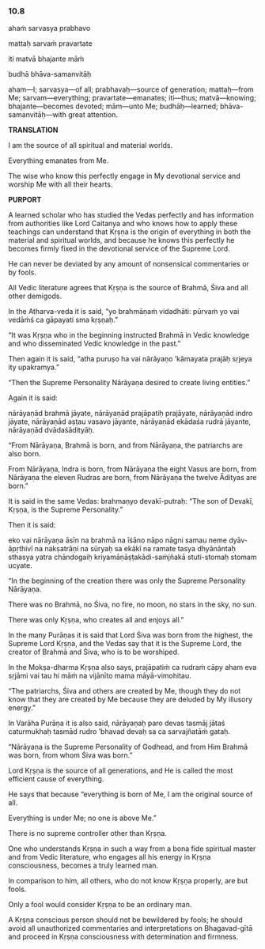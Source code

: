<!--
.. title: Bg:service:356/595
.. slug: bg-356-service
.. date: 2019-08-15 03:55:27 UTC-04:00
.. tags: service
.. category: bhagavad-gita 
.. link: 
.. description: service
.. type: text
-->
### 10.8

ahaṁ sarvasya prabhavo

mattaḥ sarvaṁ pravartate

iti matvā bhajante māṁ

budhā bhāva-samanvitāḥ

<!-- TEASER_END -->

aham—I; sarvasya—of all; prabhavaḥ—source of generation; mattaḥ—from Me; sarvam—everything; pravartate—emanates; iti—thus; matvā—knowing; bhajante—becomes devoted; mām—unto Me; budhāḥ—learned; bhāva-samanvitāḥ—with great attention.

**TRANSLATION**

I am the source of all spiritual and material worlds.

Everything emanates from Me.

The wise who know this perfectly engage in My devotional service and worship Me with all their hearts.

**PURPORT**

A learned scholar who has studied the Vedas perfectly and has information from authorities like Lord Caitanya and who knows how to apply these teachings can understand that Kṛṣṇa is the origin of everything in both the material and spiritual worlds, and because he knows this perfectly he becomes firmly fixed in the devotional service of the Supreme Lord.

He can never be deviated by any amount of nonsensical commentaries or by fools.

All Vedic literature agrees that Kṛṣṇa is the source of Brahmā, Śiva and all other demigods.

In the Atharva-veda it is said, “yo brahmāṇaṁ vidadhāti: pūrvaṁ yo vai vedāṁś ca gāpayati sma kṛṣṇaḥ.”

“It was Kṛṣṇa who in the beginning instructed Brahmā in Vedic knowledge and who disseminated Vedic knowledge in the past.”

Then again it is said, “atha puruṣo ha vai nārāyaṇo ’kāmayata prajāḥ sṛjeya ity upakramya.”

“Then the Supreme Personality Nārāyaṇa desired to create living entities.”

Again it is said:

nārāyaṇād brahmā jāyate, nārāyaṇād prajāpatiḥ prajāyate, nārāyaṇād indro jāyate, nārāyaṇād aṣṭau vasavo jāyante, nārāyaṇād ekādaśa rudrā jāyante, nārāyaṇād dvādaśādityāḥ.

“From Nārāyaṇa, Brahmā is born, and from Nārāyaṇa, the patriarchs are also born.

From Nārāyaṇa, Indra is born, from Nārāyaṇa the eight Vasus are born, from Nārāyaṇa the eleven Rudras are born, from Nārāyaṇa the twelve Ādityas are born.”

It is said in the same Vedas: brahmaṇyo devakī-putraḥ: “The son of Devakī, Kṛṣṇa, is the Supreme Personality.”

Then it is said:

eko vai nārāyaṇa āsīn na brahmā na īśāno nāpo nāgni samau neme dyāv-āpṛthivī na nakṣatrāṇi na sūryaḥ sa ekākī na ramate tasya dhyānāntaḥ sthasya yatra chāndogaiḥ kriyamāṇāṣṭakādi-saṁjñakā stuti-stomaḥ stomam ucyate.

“In the beginning of the creation there was only the Supreme Personality Nārāyaṇa.

There was no Brahmā, no Śiva, no fire, no moon, no stars in the sky, no sun.

There was only Kṛṣṇa, who creates all and enjoys all.”

In the many Purāṇas it is said that Lord Śiva was born from the highest, the Supreme Lord Kṛṣṇa, and the Vedas say that it is the Supreme Lord, the creator of Brahmā and Śiva, who is to be worshiped.

In the Mokṣa-dharma Kṛṣṇa also says, prajāpatiṁ ca rudraṁ cāpy aham eva sṛjāmi vai tau hi māṁ na vijānīto mama māyā-vimohitau.

“The patriarchs, Śiva and others are created by Me, though they do not know that they are created by Me because they are deluded by My illusory energy.”

In Varāha Purāṇa it is also said, nārāyaṇaḥ paro devas tasmāj jātaś caturmukhaḥ tasmād rudro ’bhavad devaḥ sa ca sarvajñatāṁ gataḥ.

“Nārāyaṇa is the Supreme Personality of Godhead, and from Him Brahmā was born, from whom Śiva was born.”

Lord Kṛṣṇa is the source of all generations, and He is called the most efficient cause of everything.

He says that because “everything is born of Me, I am the original source of all.

Everything is under Me; no one is above Me.”

There is no supreme controller other than Kṛṣṇa.

One who understands Kṛṣṇa in such a way from a bona fide spiritual master and from Vedic literature, who engages all his energy in Kṛṣṇa consciousness, becomes a truly learned man.

In comparison to him, all others, who do not know Kṛṣṇa properly, are but fools.

Only a fool would consider Kṛṣṇa to be an ordinary man.

A Kṛṣṇa conscious person should not be bewildered by fools; he should avoid all unauthorized commentaries and interpretations on Bhagavad-gītā and proceed in Kṛṣṇa consciousness with determination and firmness.

